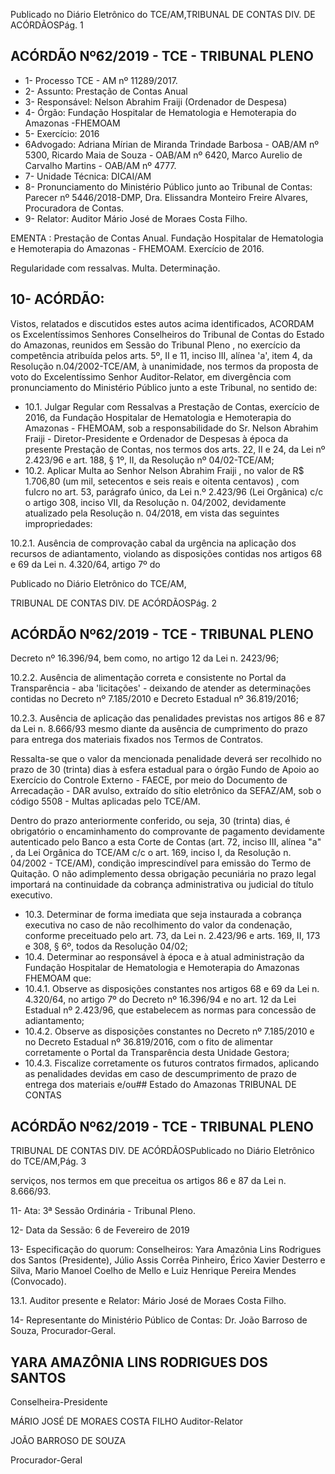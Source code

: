 Publicado  no  Diário  Eletrônico do TCE/AM,TRIBUNAL DE CONTAS DIV. DE ACÓRDÃOSPág. 1

## ACÓRDÃO Nº62/2019 - TCE - TRIBUNAL PLENO

- 1- Processo TCE - AM nº 11289/2017.
- 2- Assunto: Prestação de Contas Anual
- 3- Responsável: Nelson Abrahim Fraiji (Ordenador de Despesa)
- 4- Órgão: Fundação Hospitalar de Hematologia e Hemoterapia do Amazonas -FHEMOAM
- 5- Exercício: 2016
- 6Advogado: Adriana Mírian de Miranda Trindade Barbosa - OAB/AM nº 5300, Ricardo Maia de Souza - OAB/AM nº 6420, Marco Aurelio de Carvalho Martins - OAB/AM nº 4777.
- 7- Unidade Técnica: DICAI/AM
- 8- Pronunciamento  do  Ministério  Público  junto  ao  Tribunal  de  Contas: Parecer  nº 5446/2018-DMP, Dra. Elissandra Monteiro Freire Alvares, Procuradora de Contas.
- 9- Relator: Auditor Mário José de Moraes Costa Filho.

EMENTA : Prestação  de  Contas  Anual.  Fundação Hospitalar de Hematologia e Hemoterapia do Amazonas - FHEMOAM. Exercício de 2016.

Regularidade com ressalvas. Multa. Determinação.

## 10-  ACÓRDÃO:

Vistos, relatados e discutidos estes autos acima identificados, ACORDAM os Excelentíssimos Senhores Conselheiros do Tribunal de Contas do Estado do Amazonas, reunidos em Sessão do Tribunal Pleno , no exercício da competência atribuída pelos arts. 5º, II e 11, inciso III, alínea 'a', item 4, da Resolução n.04/2002-TCE/AM, à unanimidade, nos termos da proposta de voto do Excelentíssimo Senhor Auditor-Relator, em divergência com pronunciamento do Ministério Público junto a este Tribunal, no sentido de:

- 10.1. Julgar Regular com Ressalvas a  Prestação de Contas, exercício de 2016,  da Fundação  Hospitalar  de  Hematologia  e  Hemoterapia  do Amazonas  -  FHEMOAM,  sob  a  responsabilidade  do Sr. Nelson Abrahim Fraiji - Diretor-Presidente e Ordenador de Despesas à época da presente Prestação de Contas, nos termos dos arts. 22, II e 24, da Lei nº 2.423/96 e art. 188, § 1º, II, da Resolução nº 04/02-TCE/AM;
- 10.2. Aplicar  Multa ao Senhor  Nelson  Abrahim  Fraiji , no  valor  de R$ 1.706,80  (um  mil,  setecentos  e  seis  reais  e  oitenta  centavos) ,  com fulcro no art. 53, parágrafo único, da Lei n.º 2.423/96 (Lei Orgânica) c/c o artigo 308, inciso VII, da Resolução n. 04/2002, devidamente atualizado pela Resolução n. 04/2018, em vista das seguintes impropriedades:

10.2.1.  Ausência de comprovação cabal da urgência na aplicação dos  recursos  de  adiantamento,  violando  as  disposições contidas nos artigos 68 e 69 da Lei n. 4.320/64, artigo 7º do

Publicado  no  Diário  Eletrônico do TCE/AM,

TRIBUNAL DE CONTAS DIV. DE ACÓRDÃOSPág. 2

## ACÓRDÃO Nº62/2019 - TCE - TRIBUNAL PLENO

Decreto  nº  16.396/94,  bem  como,  no  artigo  12  da  Lei  n. 2423/96;

10.2.2.  Ausência  de  alimentação  correta  e  consistente  no  Portal da Transparência - aba 'licitações' -  deixando de atender as  determinações  contidas  no  Decreto  nº  7.185/2010  e Decreto Estadual nº 36.819/2016;

10.2.3.  Ausência  de  aplicação  das  penalidades  previstas  nos artigos 86  e  87  da  Lei  n.  8.666/93  mesmo  diante  da ausência de cumprimento do prazo para entrega dos materiais fixados nos Termos de Contratos.

Ressalta-se que o valor da mencionada penalidade deverá ser recolhido no  prazo  de  30  (trinta)  dias  à  esfera  estadual  para  o  órgão Fundo de Apoio ao Exercício do Controle Externo - FAECE, por meio do Documento de Arrecadação - DAR avulso, extraído do sítio eletrônico da SEFAZ/AM, sob o código 5508 - Multas aplicadas pelo TCE/AM.

Dentro  do  prazo  anteriormente  conferido,  ou  seja,  30  (trinta)  dias,  é obrigatório o encaminhamento do comprovante de pagamento devidamente  autenticado  pelo  Banco a  esta  Corte  de  Contas  (art.  72, inciso III, alínea "a" , da Lei Orgânica do TCE/AM c/c o art. 169, inciso I, da  Resolução  n.  04/2002  -  TCE/AM),  condição  imprescindível  para emissão do Termo de Quitação. O não adimplemento dessa obrigação pecuniária no prazo legal importará na continuidade da cobrança administrativa ou judicial do título executivo.

- 10.3. Determinar de forma imediata que seja instaurada a cobrança executiva  no  caso  de  não  recolhimento  do  valor  da  condenação, conforme preceituado pelo art. 73, da Lei n. 2.423/96 e arts. 169, II, 173 e 308, § 6º, todos da Resolução 04/02;
- 10.4. Determinar ao responsável à época  e à atual administração da Fundação  Hospitalar  de  Hematologia  e  Hemoterapia  do  Amazonas  FHEMOAM que:
- 10.4.1.  Observe as disposições constantes nos artigos 68 e 69 da Lei n. 4.320/64, no artigo 7º do Decreto nº 16.396/94 e no art.  12  da  Lei  Estadual  nº  2.423/96,  que  estabelecem  as normas para concessão de adiantamento;
- 10.4.2.  Observe as disposições constantes no Decreto nº 7.185/2010  e  no  Decreto  Estadual  nº  36.819/2016,  com  o fito  de  alimentar  corretamente  o  Portal  da  Transparência desta Unidade Gestora;
- 10.4.3.  Fiscalize corretamente os futuros contratos firmados, aplicando as penalidades devidas em caso de descumprimento  de  prazo  de  entrega  dos  materiais  e/ou## Estado do Amazonas TRIBUNAL DE CONTAS

## ACÓRDÃO Nº62/2019 - TCE - TRIBUNAL PLENO

TRIBUNAL DE CONTAS DIV. DE ACÓRDÃOSPublicado  no  Diário  Eletrônico do TCE/AM,Pág. 3

serviços, nos termos em que preceitua os artigos 86 e 87 da Lei n. 8.666/93.

11-  Ata: 3ª Sessão Ordinária - Tribunal Pleno.

12-  Data da Sessão: 6 de Fevereiro de 2019

13-  Especificação  do  quorum: Conselheiros: Yara  Amazônia  Lins  Rodrigues  dos Santos (Presidente), Júlio Assis Corrêa Pinheiro, Érico Xavier Desterro e Silva, Mario Manoel Coelho de Mello e Luiz Henrique Pereira Mendes (Convocado).

13.1. Auditor presente e Relator: Mário José de Moraes Costa Filho.

14-  Representante  do  Ministério  Público  de  Contas: Dr. João  Barroso  de  Souza, Procurador-Geral.

## YARA AMAZÔNIA LINS RODRIGUES DOS SANTOS

Conselheira-Presidente

MÁRIO JOSÉ DE MORAES COSTA FILHO Auditor-Relator

JOÃO BARROSO DE SOUZA

Procurador-Geral